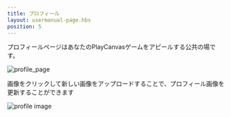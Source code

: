 ```yaml
---
title: プロフィール
layout: usermanual-page.hbs
position: 5
---
```


プロフィールページはあなたのPlayCanvasゲームをアピールする公共の場です。

![profile_page][1]

画像をクリックして新しい画像をアップロードすることで、プロフィール画像を更新することができます

![profile image][2]

[1]: /images/user-manual/profile/profile.png
[2]: /images/user-manual/profile/update-profile-image.jpg
